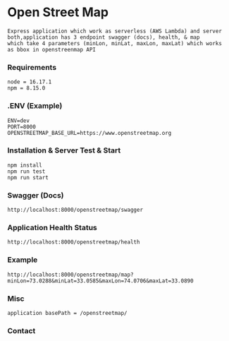# Open Street Map

```
Express application which work as serverless (AWS Lambda) and server both,application has 3 endpoint swagger (docs), health, & map 
which take 4 parameters (minLon, minLat, maxLon, maxLat) which works as bbox in openstreenmap API   
```
### Requirements
```
node = 16.17.1
npm = 8.15.0
```

### .ENV (Example)
```
ENV=dev
PORT=8000
OPENSTREETMAP_BASE_URL=https://www.openstreetmap.org
```

### Installation & Server Test & Start
```
npm install
npm run test
npm run start
```

### Swagger (Docs)
```
http://localhost:8000/openstreetmap/swagger
```

### Application Health Status
```
http://localhost:8000/openstreetmap/health
```

### Example
```
http://localhost:8000/openstreetmap/map?minLon=73.0288&minLat=33.0585&maxLon=74.0706&maxLat=33.0890
```

### Misc
```
application basePath = /openstreetmap/
```

### Contact
```

```
